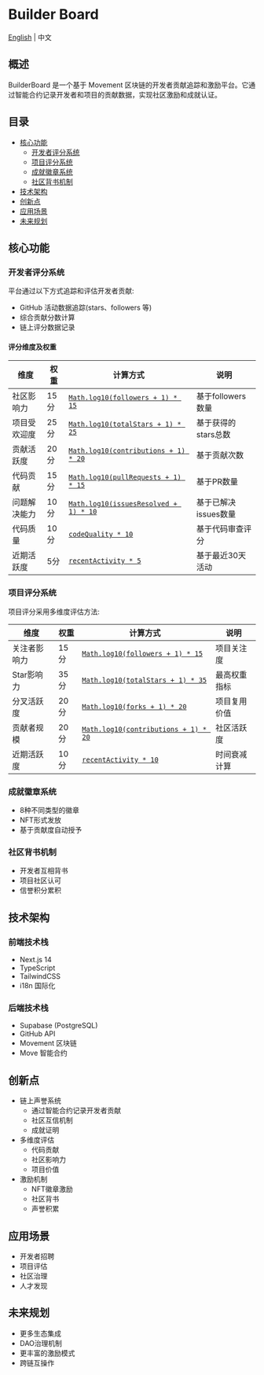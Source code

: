 # Builder Board

[English](./README_EN.md) | 中文

## 概述

BuilderBoard 是一个基于 Movement 区块链的开发者贡献追踪和激励平台。它通过智能合约记录开发者和项目的贡献数据，实现社区激励和成就认证。

## 目录

- [核心功能](#核心功能)
  - [开发者评分系统](#开发者评分系统)
  - [项目评分系统](#项目评分系统)
  - [成就徽章系统](#成就徽章系统)
  - [社区背书机制](#社区背书机制)
- [技术架构](#技术架构)
- [创新点](#创新点)
- [应用场景](#应用场景)
- [未来规划](#未来规划)

## 核心功能

### 开发者评分系统

平台通过以下方式追踪和评估开发者贡献:

- GitHub 活动数据追踪(stars、followers 等)
- 综合贡献分数计算
- 链上评分数据记录

#### 评分维度及权重

| 维度 | 权重 | 计算方式 | 说明 |
|------|------|----------|------|
| 社区影响力 | 15分 | [`Math.log10(followers + 1) * 15`](./src/utils/score-calculator.ts) | 基于followers数量 |
| 项目受欢迎度 | 25分 | [`Math.log10(totalStars + 1) * 25`](./src/utils/score-calculator.ts) | 基于获得的stars总数 |
| 贡献活跃度 | 20分 | [`Math.log10(contributions + 1) * 20`](./src/utils/score-calculator.ts) | 基于贡献次数 |
| 代码贡献 | 15分 | [`Math.log10(pullRequests + 1) * 15`](./src/utils/score-calculator.ts) | 基于PR数量 |
| 问题解决能力 | 10分 | [`Math.log10(issuesResolved + 1) * 10`](./src/utils/score-calculator.ts) | 基于已解决issues数量 |
| 代码质量 | 10分 | [`codeQuality * 10`](./src/utils/score-calculator.ts) | 基于代码审查评分 |
| 近期活跃度 | 5分 | [`recentActivity * 5`](./src/utils/score-calculator.ts) | 基于最近30天活动 |

### 项目评分系统

项目评分采用多维度评估方法:

| 维度 | 权重 | 计算方式 | 说明 |
|------|------|----------|------|
| 关注者影响力 | 15分 | [`Math.log10(followers + 1) * 15`](./src/utils/score-calculator.ts) | 项目关注度 |
| Star影响力 | 35分 | [`Math.log10(totalStars + 1) * 35`](./src/utils/score-calculator.ts) | 最高权重指标 |
| 分叉活跃度 | 20分 | [`Math.log10(forks + 1) * 20`](./src/utils/score-calculator.ts) | 项目复用价值 |
| 贡献者规模 | 20分 | [`Math.log10(contributions + 1) * 20`](./src/utils/score-calculator.ts) | 社区活跃度 |
| 近期活跃度 | 10分 | [`recentActivity * 10`](./src/utils/score-calculator.ts) | 时间衰减计算 |

### 成就徽章系统

- 8种不同类型的徽章
- NFT形式发放
- 基于贡献度自动授予

### 社区背书机制

- 开发者互相背书
- 项目社区认可
- 信誉积分累积

## 技术架构

### 前端技术栈

- Next.js 14
- TypeScript
- TailwindCSS
- i18n 国际化

### 后端技术栈

- Supabase (PostgreSQL)
- GitHub API
- Movement 区块链
- Move 智能合约

## 创新点

- 链上声誉系统
  - 通过智能合约记录开发者贡献
  - 社区互信机制
  - 成就证明
- 多维度评估
  - 代码贡献
  - 社区影响力
  - 项目价值
- 激励机制
  - NFT徽章激励
  - 社区背书
  - 声誉积累

## 应用场景

- 开发者招聘
- 项目评估
- 社区治理
- 人才发现

## 未来规划

- 更多生态集成
- DAO治理机制
- 更丰富的激励模式
- 跨链互操作

